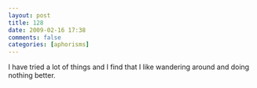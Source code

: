 ```yaml
---
layout: post
title: 128
date: 2009-02-16 17:38
comments: false
categories: [aphorisms]
---
```


I have tried a lot of things and I find that I like wandering around and doing nothing better.
